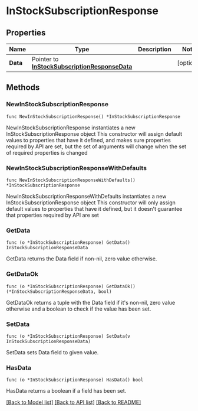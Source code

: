 # InStockSubscriptionResponse

## Properties

Name | Type | Description | Notes
------------ | ------------- | ------------- | -------------
**Data** | Pointer to [**InStockSubscriptionResponseData**](InStockSubscriptionResponseData.md) |  | [optional] 

## Methods

### NewInStockSubscriptionResponse

`func NewInStockSubscriptionResponse() *InStockSubscriptionResponse`

NewInStockSubscriptionResponse instantiates a new InStockSubscriptionResponse object
This constructor will assign default values to properties that have it defined,
and makes sure properties required by API are set, but the set of arguments
will change when the set of required properties is changed

### NewInStockSubscriptionResponseWithDefaults

`func NewInStockSubscriptionResponseWithDefaults() *InStockSubscriptionResponse`

NewInStockSubscriptionResponseWithDefaults instantiates a new InStockSubscriptionResponse object
This constructor will only assign default values to properties that have it defined,
but it doesn't guarantee that properties required by API are set

### GetData

`func (o *InStockSubscriptionResponse) GetData() InStockSubscriptionResponseData`

GetData returns the Data field if non-nil, zero value otherwise.

### GetDataOk

`func (o *InStockSubscriptionResponse) GetDataOk() (*InStockSubscriptionResponseData, bool)`

GetDataOk returns a tuple with the Data field if it's non-nil, zero value otherwise
and a boolean to check if the value has been set.

### SetData

`func (o *InStockSubscriptionResponse) SetData(v InStockSubscriptionResponseData)`

SetData sets Data field to given value.

### HasData

`func (o *InStockSubscriptionResponse) HasData() bool`

HasData returns a boolean if a field has been set.


[[Back to Model list]](../README.md#documentation-for-models) [[Back to API list]](../README.md#documentation-for-api-endpoints) [[Back to README]](../README.md)


